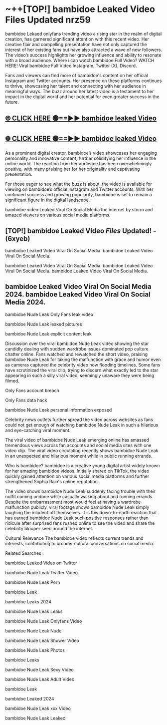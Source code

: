 # ~++[TOP!] bambidoe Leaked Video Files Updated nrz59

 bambidoe Lekaed onlyfans trending video a rising star in the realm of digital creation, has garnered significant attention with this recent video. Her creative flair and compelling presentation have not only captured the interest of her existing fans but have also attracted a wave of new followers. The video’s success highlights her growing influence and ability to resonate with a broad audience.
Where i can watch  bambidoe Full Video? WATCH HERE! Viral  bambidoe Full Video Instagram, Twitter (X), Discord.


Fans and viewers can find more of  bambidoe's content on her official Instagram and Twitter accounts. Her presence on these platforms continues to thrive, showcasing her talent and connecting with her audience in meaningful ways. The buzz around her latest video is a testament to her impact in the digital world and her potential for even greater success in the future.


## [🌐 CLICK HERE 🟢==►►  bambidoe leaked Video ](https://onlyclips.site?title=bambidoe&ref=git)

## [🌐 CLICK HERE 🟢==►►  bambidoe leaked Video ](https://onlyclips.site?title=bambidoe&ref=git)


As a prominent digital creator,  bambidoe’s video showcases her engaging personality and innovative content, further solidifying her influence in the online world. The reaction from her audience has been overwhelmingly positive, with many praising her for her originality and captivating presentation.

For those eager to see what the buzz is about, the video is available for viewing on  bambidoe’s official Instagram and Twitter accounts. With her continued success and growing popularity,  bambidoe is set to remain a significant figure in the digital landscape.


  bambidoe video Leaked Viral On Social Media the internet by storm and amazed viewers on various social media platforms.


## [TOP!]  bambidoe Leaked Video *Files* Updated! - (6xyeb) 

 bambidoe Leaked Video Viral On Social Media. bambidoe Leaked Video Viral On Social Media.

 bambidoe Leaked Video Viral On Social Media. bambidoe Leaked Video Viral On Social Media. bambidoe Leaked Video Viral On Social Media.


##  bambidoe Leaked Video Viral On Social Media 2024. bambidoe Leaked Video Viral On Social Media 2024.
 bambidoe Nude Leak Only Fans leak video

 bambidoe Nude Leak leaked pictures

 bambidoe Nude Leak explicit content leak

Discussion over the viral  bambidoe Nude Leak video showing the star candidly dealing with sudden wardrobe issues dominated pop culture chatter online. Fans watched and rewatched the short video, praising  bambidoe Nude Leak for taking the malfunction with grace and humor even as cameras captured the celebrity video now flooding timelines. Some fans have scrutinized the viral clip, trying to discern what exactly led to the star appearing in such a silly viral video, seemingly unaware they were being filmed.


Only Fans account breach

Only Fans data hack

 bambidoe Nude Leak personal information exposed

Celebrity news outlets further spread the video across websites as fans could not get enough of watching  bambidoe Nude Leak in such a hilarious and eye-catching viral moment.


The viral video of  bambidoe Nude Leak emerging online has amassed tremendous views across fan accounts and social media sites with one video clip. The viral video circulating recently shows  bambidoe Nude Leak in an unexpected and hilarious moment while in public running errands.


Who is  bambidoe?  bambidoe is a creative young digital artist widely known for her amazing  bambidoe videos. Initially shared on TikTok, the video quickly gained attention on various social media platforms and further strengthened Sophia Rain's online reputation.

The video shows  bambidoe Nude Leak suddenly facing trouble with their outfit coming undone while casually walking about and running errands. Despite the embarrassment most would feel at having a wardrobe malfunction publicly, viral footage shows  bambidoe Nude Leak simply laughing the incident off themselves. It is this down-to-earth reaction that has earned  bambidoe Nude Leak such positive responses rather than ridicule after surprised fans rushed online to see the video and share the celebrity blooper seen around the internet.

Cultural Relevance The  bambidoe video reflects current trends and interests, contributing to broader cultural conversations on social media.

Related Searches :

 bambidoe Leaked Video on Twitter

 bambidoe Nude Leak Twitter Video

 bambidoe Nude Leak Porn

 bambidoe Leak 

 bambidoe Leaks 2024

 bambidoe Nude Leak Leaks

 bambidoe Nude Leak Onlyfans Video

 bambidoe Nude Leak Nude

 bambidoe Nude Leak Shower Video

 bambidoe Nude Leak Photos

 bambidoe Leaks

 bambidoe Nude Leak Sexy Video

 bambidoe Nude Leak Adult Video

 bambidoe Leak

 bambidoe Leaked 2024

 bambidoe Nude Leak xxx Video

 bambidoe Nude Leak Leaked